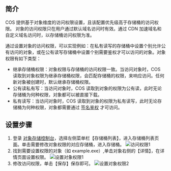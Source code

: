 ## 简介
COS 提供基于对象维度的访问权限设置，且该配置优先级高于存储桶的访问权限。
对象的访问权限只在用户通过默认域名访问时有效。通过 CDN 加速域名和自定义域名访问时，以存储桶访问权限为准。

通过设置对象的访问权限，可以实现例如：在私有读写的存储桶中设置个别允许公有访问的对象，或在公有读写存储桶中设置个别需要鉴权才可以访问的对象。对象权限有如下类型：
- 继承存储桶权限：对象权限与存储桶的访问权限一致。当访问对象时，COS 读取到对象权限为继承存储桶权限，会匹配存储桶的权限，来响应访问。任何新对象被创建时，默认继承存储桶权限。
- 公有读私有写：当访问对象时，COS 读取到对象的权限为公有读，此时无论存储桶为何种权限，对象都可以被直接下载。
- 私有读写：当访问对象时，COS 读取到对象的权限为私有读写，此时无论存储桶为何种权限，对象都需要通过 [签名鉴权](/document/product/436/6054) 才可访问。

## 设置步骤
1. 登录 [对象存储控制台](https://console.cloud.tencent.com/cos5)，选择左侧菜单栏【存储桶列表】，进入存储桶列表页面。单击需要修改对象权限的对应存储桶，进入存储桶。
![访问权限1](//mc.qcloudimg.com/static/img/d156619ab35a0e1195a70d0e8d8954ca/image.png)
2. 找到需要设置权限的对象（如 example.exe）,单击对象右侧的【详情】，在详情页面设置权限。
![设置对象权限1](//mc.qcloudimg.com/static/img/f9fe9cdf0d3535cc4bc93547ab7bd84c/image.png)
3. 修改访问权限，单击【保存】保存即可。
![设置对象权限2](//mc.qcloudimg.com/static/img/ed7e026b114a6d43741e7fd8ffe4bba5/image.png)
